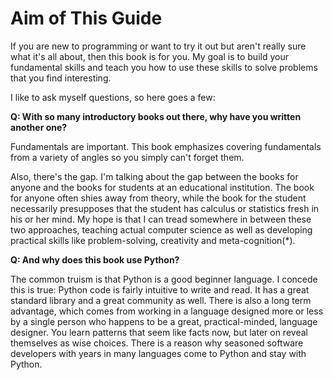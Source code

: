 # Aim of This Guide

If you are new to programming or want to try it out but aren't really sure what it's all about, then this book is for you.  My goal is to build your fundamental skills and teach you how to use these skills to solve problems that you find interesting. 

I like to ask myself questions, so here goes a few:

**Q: With so many introductory books out there, why have you written another one?** 

Fundamentals are important. This book emphasizes covering fundamentals from a variety of angles so you simply can't forget them.

Also, there's the gap.  I'm talking about the gap between the books for anyone and the books for students at an educational institution.  The book for anyone often shies away from theory, while the book for the student necessarily presupposes that the student has calculus or statistics fresh in his or her mind. My hope is that I can tread somewhere in between these two approaches, teaching actual computer science as well as developing practical skills like problem-solving, creativity and meta-cognition(*). 

**Q: And why does this book use Python?**

The common truism is that Python is a good beginner language.  I concede this is true: Python code is fairly intuitive to write and read.  It has a great standard library and a great community as well. There is also a long term advantage, which comes from working in a language designed more or less by a single person who happens to be a great, practical-minded, language designer. You learn patterns that seem like facts now, but later on reveal themselves as wise choices. There is a reason why seasoned software developers with years in many languages come to Python and stay with Python. 

